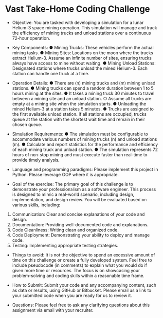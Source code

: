﻿# Vast Take-Home Coding Challenge

- Objective:
You are tasked with developing a simulation for a lunar Helium-3 space mining operation. This
simulation will manage and track the efficiency of mining trucks and unload stations over a
continuous 72-hour operation.

- Key Components:
● Mining Trucks: These vehicles perform the actual mining tasks.
● Mining Sites: Locations on the moon where the trucks extract Helium-3. Assume an infinite
number of sites, ensuring trucks always have access to mine without waiting.
● Mining Unload Stations: Designated stations where trucks unload the mined Helium-3. Each
station can handle one truck at a time.

- Operation Details:
● There are (n) mining trucks and (m) mining unload stations.
● Mining trucks can spend a random duration between 1 to 5 hours mining at the sites.
● It takes a mining truck 30 minutes to travel between a mining site and an unload station.
○ Assume all trucks are empty at a mining site when the simulation starts.
● Unloading the mined Helium-3 at a station takes 5 minutes.
● Trucks are assigned to the first available unload station. If all stations are occupied, trucks
queue at the station with the shortest wait time and remain in their chosen queue.

- Simulation Requirements:
● The simulation must be configurable to accommodate various numbers of mining trucks (n)
and unload stations (m).
● Calculate and report statistics for the performance and efficiency of each mining truck and
unload station.
● The simulation represents 72 hours of non-stop mining and must execute faster than
real-time to provide timely analysis.

- Language and programming paradigms:
Please implement this project in Python. Please leverage OOP where it is appropriate.

- Goal of the exercise:
The primary goal of this challenge is to demonstrate your professionalism as a software engineer.
This process is designed to mimic a real-world scenario, including design, implementation, and
design review. You will be evaluated based on various skills, including:
1. Communication: Clear and concise explanations of your code and design.
2. Documentation: Providing well-documented code and explanations.
3. Code Cleanliness: Writing clean and organized code.
4. Code Deployment: Demonstrating your ability to deploy and manage code.
5. Testing: Implementing appropriate testing strategies.

- Things to avoid:
It is not the objective to spend an excessive amount of time on this challenge or create a fully
developed system. Feel free to include pseudocode (in comments) to explain what you would do if
given more time or resources. The focus is on showcasing your problem-solving and coding skills
within a reasonable time frame.

- How to Submit:
Submit your code and any accompanying content, such as data or results, using GitHub or
Bitbucket. Please email us a link to your submitted code when you are ready for us to review it.

- Questions:
Please feel free to ask any clarifying questions about this assignment via email with your recruiter.
